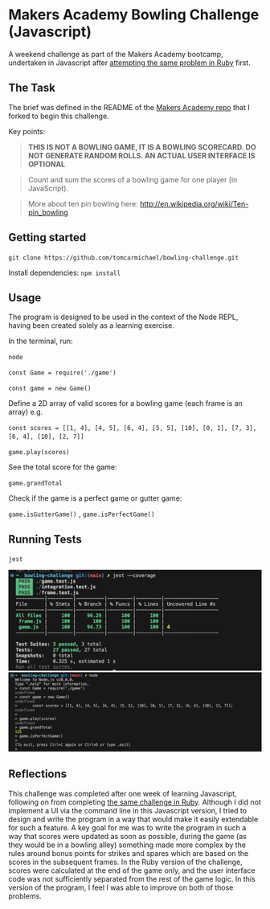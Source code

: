 # Makers Academy Bowling Challenge (Javascript)

A weekend challenge as part of the Makers Academy bootcamp, undertaken in Javascript after [attempting the same problem in Ruby](https://github.com/tomcarmichael/bowling-challenge-ruby.git) first.

## The Task

The brief was defined in the README of the [Makers Academy repo](https://github.com/makersacademy/bowling-challenge) that I forked to begin this challenge. 

Key points:

>**THIS IS NOT A BOWLING GAME, IT IS A BOWLING SCORECARD. DO NOT GENERATE RANDOM ROLLS. AN ACTUAL USER INTERFACE IS OPTIONAL**

>Count and sum the scores of a bowling game for one player (in JavaScript). 

>More about ten pin bowling here: http://en.wikipedia.org/wiki/Ten-pin_bowling

## Getting started

`git clone https://github.com/tomcarmichael/bowling-challenge.git`

Install dependencies: `npm install`

## Usage

The program is designed to be used in the context of the Node REPL, having been created solely as a learning exercise.

In the terminal, run:

`node` 

`const Game = require('./game')`

`const game = new Game()`

Define a 2D array of valid scores for a bowling game (each frame is an array) e.g.

`const scores = [[1, 4], [4, 5], [6, 4], [5, 5], [10], [0, 1], [7, 3], [6, 4], [10], [2, 7]]`

`game.play(scores)`

See the total score for the game:

`game.grandTotal`

Check if the game is a perfect game or gutter game:

`game.isGutterGame()` , `game.isPerfectGame()`

## Running Tests

`jest`

![bowling-challenge-jest](./screenshots/bowling-challenge-jest.png)
![bowling-challenge-node](./screenshots/bowling-challenge-node.png)

## Reflections

This challenge was completed after one week of learning Javascript, following on from completing [the same challenge in Ruby](https://github.com/tomcarmichael/bowling-challenge-ruby). Although I did not implement a UI via the command line in this Javascript version, I tried to design and write the program in a way that would make it easily extendable for such a feature. A key goal for me was to write the program in such a way that scores were updated as soon as possible, during the game (as they would be in a bowling alley) something made more complex by the rules around bonus points for strikes and spares which are based on the scores in the subsequent frames. In the Ruby version of the challenge, scores were calculated at the end of the game only, and the user interface code was not sufficiently separated from the rest of the game logic. In this version of the program, I feel I was able to improve on both of those problems.
